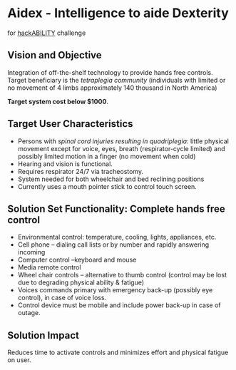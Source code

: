 # Aidex - Intelligence to aide Dexterity
for [hackABILITY](http://riccentre.ca/hackability/) challenge

## Vision and Objective
Integration of off-the-shelf technology to provide hands free controls.
Target beneficiary is the *tetraplegia community* (individuals with limited or no movement of 4 limbs approximately 140 thousand in North America)

**Target system cost below $1000**.
 
## Target User Characteristics
- Persons with *spinal cord injuries resulting in quadriplegia*: little physical movement except for voice, eyes, breath (respirator-cycle limited) and possibly limited motion in a finger (no movement when cold)
- Hearing and vision is functional.
- Requires respirator 24/7 via tracheostomy.
- System needed for both wheelchair and bed reclining positions
- Currently uses a mouth pointer stick to control touch screen.
 
## Solution Set Functionality: Complete hands free control
- Environmental control: temperature, cooling, lights, appliances, etc.
- Cell phone – dialing call lists or by number and rapidly answering incoming
- Computer control –keyboard and mouse
- Media remote control 
- Wheel chair controls – alternative to thumb control (control may be lost due to degrading physical ability & fatigue)
- Voices commands primary with emergency back-up (possibly eye control), in case of voice loss.
- Control device must be mobile and include power back-up in case of outage.

 
## Solution Impact
Reduces time to activate controls and minimizes effort and physical fatigue on user.
